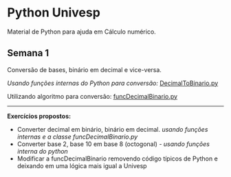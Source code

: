 # Python Univesp

  
Material de Python para ajuda em Cálculo numérico.
  

## Semana 1

Conversão de bases, binário em decimal e vice-versa.

  *Usando funções internas do Python para conversão:*
[DecimalToBinario.py](https://github.com/dorathoto/PythonUnivesp/blob/master/DecimalToBinario.py)

Utilizando algoritmo para conversão:
[funcDecimalBinario.py](https://github.com/dorathoto/PythonUnivesp/blob/master/funcDecimalBinario.py)

----------------

**Exercícios propostos:**
- Converter decimal em binário, binário em decimal. *usando funções internas e a classe funcDecimalBinario.py*
- Converter base 2, base 10 em base 8 (octogonal) *- usando funções interna do python*
- Modificar a funcDecimalBinario removendo código típicos de Python e deixando em uma lógica mais igual a Univesp